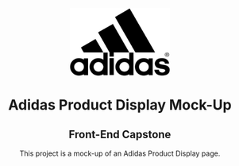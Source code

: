 <center><img src="adidas.png" height="40%" width="40%"/><center>

# Adidas Product Display Mock-Up

## Front-End Capstone

This project is a mock-up of an Adidas Product Display page.
